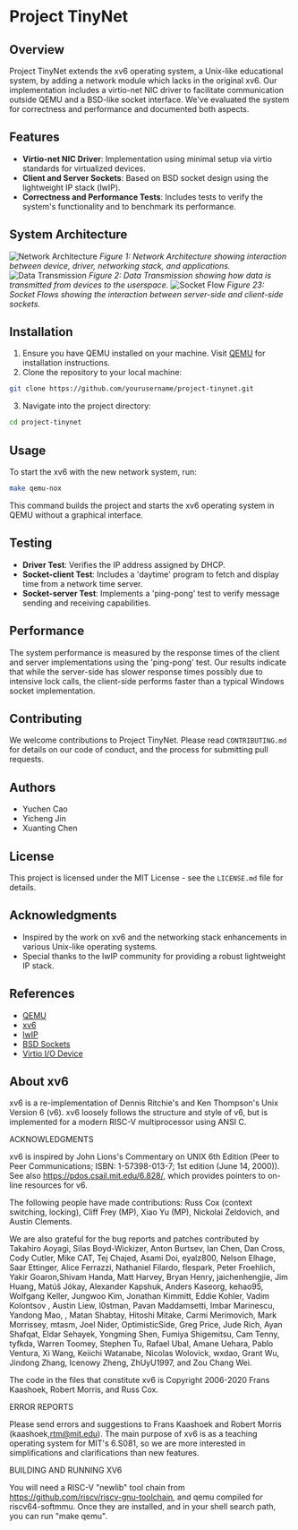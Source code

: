 # Project TinyNet

## Overview
Project TinyNet extends the xv6 operating system, a Unix-like educational system, by adding a network module which lacks in the original xv6. Our implementation includes a virtio-net NIC driver to facilitate communication outside QEMU and a BSD-like socket interface. We've evaluated the system for correctness and performance and documented both aspects.

## Features
- **Virtio-net NIC Driver**: Implementation using minimal setup via virtio standards for virtualized devices.
- **Client and Server Sockets**: Based on BSD socket design using the lightweight IP stack (lwIP).
- **Correctness and Performance Tests**: Includes tests to verify the system's functionality and to benchmark its performance.

## System Architecture
![Network Architecture](pics/image_intro.png)
*Figure 1: Network Architecture showing interaction between device, driver, networking stack, and applications.*
![Data Transmission](pics/image_socket1.png)
*Figure 2: Data Transmission showing how data is transmitted from devices to the userspace.*
![Socket Flow](pics/image_socket.png)
*Figure 23: Socket Flows showing the interaction between server-side and client-side sockets.*


## Installation
1. Ensure you have QEMU installed on your machine. Visit [QEMU](https://www.qemu.org/) for installation instructions.
2. Clone the repository to your local machine:
```bash
git clone https://github.com/yourusername/project-tinynet.git
```
3. Navigate into the project directory:
```bash
cd project-tinynet
```
## Usage
To start the xv6 with the new network system, run:
```bash
make qemu-nox
```
This command builds the project and starts the xv6 operating system in QEMU without a graphical interface.

## Testing
- **Driver Test**: Verifies the IP address assigned by DHCP.
- **Socket-client Test**: Includes a 'daytime' program to fetch and display time from a network time server.
- **Socket-server Test**: Implements a 'ping-pong' test to verify message sending and receiving capabilities.

## Performance
The system performance is measured by the response times of the client and server implementations using the 'ping-pong' test. Our results indicate that while the server-side has slower response times possibly due to intensive lock calls, the client-side performs faster than a typical Windows socket implementation.

## Contributing
We welcome contributions to Project TinyNet. Please read `CONTRIBUTING.md` for details on our code of conduct, and the process for submitting pull requests.

## Authors
- Yuchen Cao
- Yicheng Jin
- Xuanting Chen

## License
This project is licensed under the MIT License - see the `LICENSE.md` file for details.

## Acknowledgments
- Inspired by the work on xv6 and the networking stack enhancements in various Unix-like operating systems.
- Special thanks to the lwIP community for providing a robust lightweight IP stack.

## References
- [QEMU](https://www.qemu.org/)
- [xv6](https://pdos.csail.mit.edu/6.828/2012/xv6.html)
- [lwIP](https://www.nongnu.org/lwip/2_1_x/index.html)
- [BSD Sockets](https://www.freebsd.org/docs/)
- [Virtio I/O Device](https://courses.cs.washington.edu/courses/cse451/21au/readings/virtio.pdf)

## About xv6
xv6 is a re-implementation of Dennis Ritchie's and Ken Thompson's Unix
Version 6 (v6).  xv6 loosely follows the structure and style of v6,
but is implemented for a modern RISC-V multiprocessor using ANSI C.

ACKNOWLEDGMENTS

xv6 is inspired by John Lions's Commentary on UNIX 6th Edition (Peer
to Peer Communications; ISBN: 1-57398-013-7; 1st edition (June 14,
2000)). See also https://pdos.csail.mit.edu/6.828/, which
provides pointers to on-line resources for v6.

The following people have made contributions: Russ Cox (context switching,
locking), Cliff Frey (MP), Xiao Yu (MP), Nickolai Zeldovich, and Austin
Clements.

We are also grateful for the bug reports and patches contributed by
Takahiro Aoyagi, Silas Boyd-Wickizer, Anton Burtsev, Ian Chen, Dan
Cross, Cody Cutler, Mike CAT, Tej Chajed, Asami Doi, eyalz800, Nelson
Elhage, Saar Ettinger, Alice Ferrazzi, Nathaniel Filardo, flespark,
Peter Froehlich, Yakir Goaron,Shivam Handa, Matt Harvey, Bryan Henry,
jaichenhengjie, Jim Huang, Matúš Jókay, Alexander Kapshuk, Anders
Kaseorg, kehao95, Wolfgang Keller, Jungwoo Kim, Jonathan Kimmitt,
Eddie Kohler, Vadim Kolontsov , Austin Liew, l0stman, Pavan
Maddamsetti, Imbar Marinescu, Yandong Mao, , Matan Shabtay, Hitoshi
Mitake, Carmi Merimovich, Mark Morrissey, mtasm, Joel Nider,
OptimisticSide, Greg Price, Jude Rich, Ayan Shafqat, Eldar Sehayek,
Yongming Shen, Fumiya Shigemitsu, Cam Tenny, tyfkda, Warren Toomey,
Stephen Tu, Rafael Ubal, Amane Uehara, Pablo Ventura, Xi Wang, Keiichi
Watanabe, Nicolas Wolovick, wxdao, Grant Wu, Jindong Zhang, Icenowy
Zheng, ZhUyU1997, and Zou Chang Wei.

The code in the files that constitute xv6 is
Copyright 2006-2020 Frans Kaashoek, Robert Morris, and Russ Cox.

ERROR REPORTS

Please send errors and suggestions to Frans Kaashoek and Robert Morris
(kaashoek,rtm@mit.edu). The main purpose of xv6 is as a teaching
operating system for MIT's 6.S081, so we are more interested in
simplifications and clarifications than new features.

BUILDING AND RUNNING XV6

You will need a RISC-V "newlib" tool chain from
https://github.com/riscv/riscv-gnu-toolchain, and qemu compiled for
riscv64-softmmu. Once they are installed, and in your shell
search path, you can run "make qemu".
